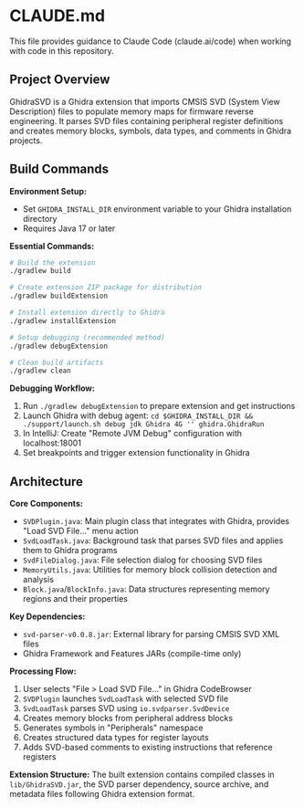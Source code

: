 # CLAUDE.md

This file provides guidance to Claude Code (claude.ai/code) when working with code in this repository.

## Project Overview

GhidraSVD is a Ghidra extension that imports CMSIS SVD (System View Description) files to populate memory maps for firmware reverse engineering. It parses SVD files containing peripheral register definitions and creates memory blocks, symbols, data types, and comments in Ghidra projects.

## Build Commands

**Environment Setup:**
- Set `GHIDRA_INSTALL_DIR` environment variable to your Ghidra installation directory
- Requires Java 17 or later

**Essential Commands:**
```bash
# Build the extension
./gradlew build

# Create extension ZIP package for distribution
./gradlew buildExtension

# Install extension directly to Ghidra
./gradlew installExtension

# Setup debugging (recommended method)
./gradlew debugExtension

# Clean build artifacts
./gradlew clean
```

**Debugging Workflow:**
1. Run `./gradlew debugExtension` to prepare extension and get instructions
2. Launch Ghidra with debug agent: `cd $GHIDRA_INSTALL_DIR && ./support/launch.sh debug jdk Ghidra 4G '' ghidra.GhidraRun`
3. In IntelliJ: Create "Remote JVM Debug" configuration with localhost:18001
4. Set breakpoints and trigger extension functionality in Ghidra

## Architecture

**Core Components:**
- `SVDPlugin.java`: Main plugin class that integrates with Ghidra, provides "Load SVD File..." menu action
- `SvdLoadTask.java`: Background task that parses SVD files and applies them to Ghidra programs
- `SvdFileDialog.java`: File selection dialog for choosing SVD files
- `MemoryUtils.java`: Utilities for memory block collision detection and analysis
- `Block.java`/`BlockInfo.java`: Data structures representing memory regions and their properties

**Key Dependencies:**
- `svd-parser-v0.0.8.jar`: External library for parsing CMSIS SVD XML files
- Ghidra Framework and Features JARs (compile-time only)

**Processing Flow:**
1. User selects "File > Load SVD File..." in Ghidra CodeBrowser
2. `SVDPlugin` launches `SvdLoadTask` with selected SVD file
3. `SvdLoadTask` parses SVD using `io.svdparser.SvdDevice`
4. Creates memory blocks from peripheral address blocks
5. Generates symbols in "Peripherals" namespace
6. Creates structured data types for register layouts
7. Adds SVD-based comments to existing instructions that reference registers

**Extension Structure:**
The built extension contains compiled classes in `lib/GhidraSVD.jar`, the SVD parser dependency, source archive, and metadata files following Ghidra extension format.